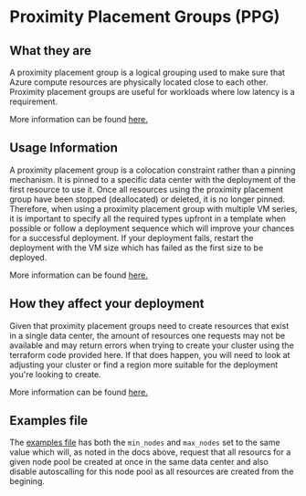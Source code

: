 
# Proximity Placement Groups (PPG)

## What they are

A proximity placement group is a logical grouping used to make sure that Azure compute resources are physically located close to each other. Proximity placement groups are useful for workloads where low latency is a requirement.

More information can be found [here.](https://docs.microsoft.com/en-us/azure/virtual-machines/linux/co-location#proximity-placement-groups)

## Usage Information

A proximity placement group is a colocation constraint rather than a pinning mechanism. It is pinned to a specific data center with the deployment of the first resource to use it. Once all resources using the proximity placement group have been stopped (deallocated) or deleted, it is no longer pinned. Therefore, when using a proximity placement group with multiple VM series, it is important to specify all the required types upfront in a template when possible or follow a deployment sequence which will improve your chances for a successful deployment. If your deployment fails, restart the deployment with the VM size which has failed as the first size to be deployed.

More information can be found [here.](https://docs.microsoft.com/en-us/azure/virtual-machines/linux/co-location#using-proximity-placement-groups)

## How they affect your deployment

Given that proximity placement groups need to create resources that exist in a single data center, the amount of resources one requests may not be available and may return errors when trying to create your cluster using the terraform code provided here. If that does happen, you will need to look at adjusting your cluster or find a region more suitable for the deployment you're looking to create.

More information can be found [here.](https://docs.microsoft.com/en-us/azure/virtual-machines/linux/co-location#what-to-expect-when-using-proximity-placement-groups)

## Examples file

The [examples file](examples/sas-input-ppg.tfvars) has both the `min_nodes` and `max_nodes` set to the same value which will, as noted in the docs above, request that all resourcs for a given node pool be created at once in the same data center and also disable autoscalling for this node pool as all resources are created from the begining.
